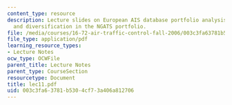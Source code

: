 ```yaml
---
content_type: resource
description: Lecture slides on European AIS database portfolio analysis, and dependency
  and diversification in the NGATS portfolio.
file: /media/courses/16-72-air-traffic-control-fall-2006/003c3fa63781b5304cf73a406a812706_lec11.pdf
file_type: application/pdf
learning_resource_types:
- Lecture Notes
ocw_type: OCWFile
parent_title: Lecture Notes
parent_type: CourseSection
resourcetype: Document
title: lec11.pdf
uid: 003c3fa6-3781-b530-4cf7-3a406a812706
---
```

